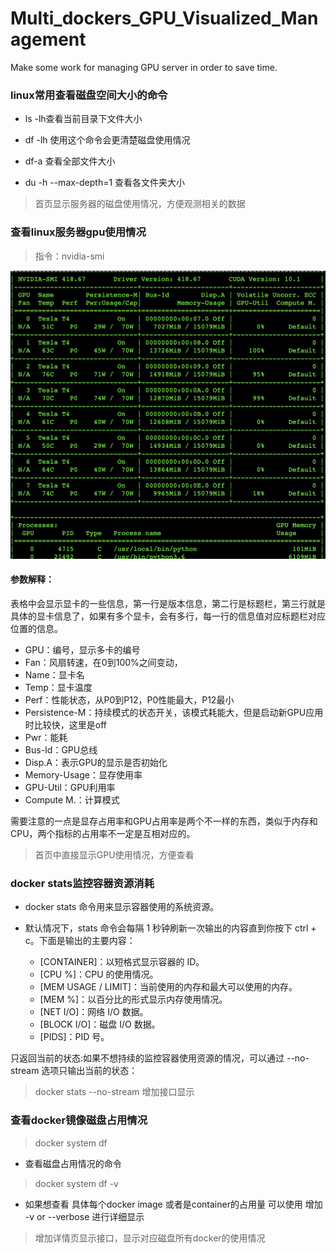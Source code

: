 # Multi_dockers_GPU_Visualized_Management
Make some work for managing GPU server in order to save time.
### linux常用查看磁盘空间大小的命令
- ls -lh查看当前目录下文件大小

- df -lh 使用这个命令会更清楚磁盘使用情况

- df-a 查看全部文件大小

- du -h --max-depth=1 查看各文件夹大小

> 首页显示服务器的磁盘使用情况，方便观测相关的数据

### 查看linux服务器gpu使用情况

> 指令：nvidia-smi

![GPU使用情况显示](info/static/gpu.png)
#### 参数解释：
表格中会显示显卡的一些信息，第一行是版本信息，第二行是标题栏，第三行就是具体的显卡信息了，如果有多个显卡，会有多行，每一行的信息值对应标题栏对应位置的信息。 
* GPU：编号，显示多卡的编号
* Fan：风扇转速，在0到100%之间变动，
* Name：显卡名
* Temp：显卡温度 
* Perf：性能状态，从P0到P12，P0性能最大，P12最小 
* Persistence-M：持续模式的状态开关，该模式耗能大，但是启动新GPU应用时比较快，这里是off 
* Pwr：能耗 
* Bus-Id：GPU总线
* Disp.A：表示GPU的显示是否初始化 
* Memory-Usage：显存使用率
* GPU-Util：GPU利用率
* Compute M.：计算模式

需要注意的一点是显存占用率和GPU占用率是两个不一样的东西，类似于内存和CPU，两个指标的占用率不一定是互相对应的。
> 首页中直接显示GPU使用情况，方便查看

### docker stats监控容器资源消耗

- docker stats 命令用来显示容器使用的系统资源。
- 默认情况下，stats 命令会每隔 1 秒钟刷新一次输出的内容直到你按下 ctrl + c。下面是输出的主要内容：

    - [CONTAINER]：以短格式显示容器的 ID。
    - [CPU %]：CPU 的使用情况。
    - [MEM USAGE / LIMIT]：当前使用的内存和最大可以使用的内存。
    - [MEM %]：以百分比的形式显示内存使用情况。
    - [NET I/O]：网络 I/O 数据。
    - [BLOCK I/O]：磁盘 I/O 数据。 
    - [PIDS]：PID 号。


只返回当前的状态:如果不想持续的监控容器使用资源的情况，可以通过 --no-stream 选项只输出当前的状态：
> docker stats --no-stream
增加接口显示


### 查看docker镜像磁盘占用情况

> docker system df
- 查看磁盘占用情况的命令

> docker system df  -v

- 如果想查看 具体每个docker image 或者是container的占用量 可以使用 增加 -v or --verbose 进行详细显示

> 增加详情页显示接口，显示对应磁盘所有docker的使用情况
